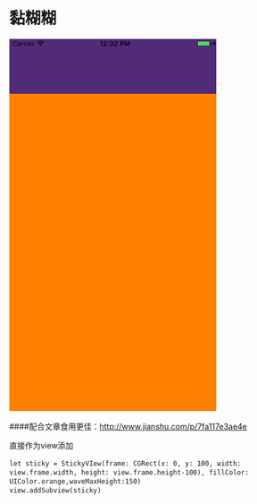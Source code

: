 # 黏糊糊

![图片](https://raw.githubusercontent.com/onlyAPK/DWStickyView/master/bezierPopLine1.gif
)

####配合文章食用更佳：http://www.jianshu.com/p/7fa117e3ae4e

直接作为view添加

```
let sticky = StickyVIew(frame: CGRect(x: 0, y: 100, width: view.frame.width, height: view.frame.height-100), fillColor: UIColor.orange,waveMaxHeight:150)
view.addSubview(sticky)
```


